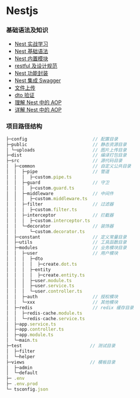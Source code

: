 # Nestjs

### 基础语法及知识

- [Nest 实战学习](./00_nest%20实战学习.md)
- [Nest 基础语法](./01_Nest%20基础语法.md)
- [Nest 内置模块](./02_nest%20内置模块.md)
- [restful 及设计规范](./03_RESTful及设计规范.md)
- [Nest 功能封装](./04_Nest%20功能封装.md)
- [Nest 集成 Swagger](./05_Nest%20集成%20Swagger.md)
- [文件上传](./07_文件上传.md)
- [dto 验证](./08_dto%20的验证.md)
- [理解 Nest 中的 AOP](./09_理解Nest中的AOP.md)
- [详解 Nest 中的 AOP](./10_详解Nest中的AOP.md)

### 项目路径结构

```ts
├─config                         // 配置目录
├─public                         // 静态资源目录
│ └─uploads                      // 图片上传目录
├─dist                           // 编译打包目录
├─src                            // 源代码目录
│  ├─common                      // 自定义公共目录
│  │  ├─pipe                     // 管道
│  │  │  ├─custom.pipe.ts
│  │  ├─guard                    // 守卫
│  │  │  ├─custom.guard.ts
│  │  ├─middleware               // 中间件
│  │  │  ├─custom.middleware.ts
│  │  ├─filter                   // 过滤器
│  │  │  ├─custom.filter.ts
│  │  ├─interceptor              // 拦截器
│  │  │  ├─custom.interceptor.ts
│  │  └─decorator                // 装饰器
│  │     └─custom.decorator.ts
│  ├─constant                    // 定义常量目录
│  ├─utils                       // 工具函数目录
│  ├─modules                     // 业务模块目录
│  │  ├─user                     // 用户模块
│  │  │  ├─dto
│  │  │  │  ├─create.dot.ts
│  │  │  ├─entity
│  │  │  │  ├─create.entity.ts
│  │  │  ├─user.module.ts
│  │  │  ├─user.service.ts
│  │  │  └─user.controller.ts
│  │  ├─auth                     // 授权模块
│  │  └─xxx                      // 其他模块
│  ├─redis                       // redix 缓存目录
│  │  ├─redis-cache.module.ts
│  │  └─redis-cache.service.ts
│  ├─app.service.ts
│  ├─app.controller.ts
│  ├─app.module.ts
│  └─main.ts
├─test                          // 测试目录
│  ├─filter
│  └─helper
├─views                         // 模板目录
│  ├─admin
│  └─default
├─ .env
├─ .env.prod
└─ tsconfig.json
```
